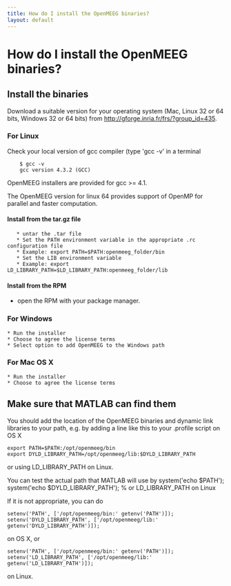 ```yaml
---
title: How do I install the OpenMEEG binaries?
layout: default
---
```


# How do I install the OpenMEEG binaries?

## Install the binaries

Download a suitable version for your operating system (Mac, Linux 32 or 64 bits, Windows 32 or 64 bits) from http://gforge.inria.fr/frs/?group_id=435.

### For Linux

Check your local version of gcc compiler (type 'gcc -v' in a terminal

        $ gcc -v
        gcc version 4.3.2 (GCC)

OpenMEEG installers are provided for gcc >= 4.1. 
    
The OpenMEEG version for linux 64 provides support of OpenMP for parallel and faster computation.

#### Install from the tar.gz file

       * untar the .tar file
       * Set the PATH environment variable in the appropriate .rc configuration file
       * Example: export PATH=$PATH:openmeeg_folder/bin
       * Set the LIB environment variable 
       * Example: export LD_LIBRARY_PATH=$LD_LIBRARY_PATH:openmeeg_folder/lib

#### Install from the RPM

*  open the RPM with your package manager.
    
### For Windows

    * Run the installer
    * Choose to agree the license terms
    * Select option to add OpenMEEG to the Windows path

### For Mac OS X

    * Run the installer
    * Choose to agree the license terms

## Make sure that MATLAB can find them

You should add the location of the OpenMEEG binaries and dynamic link libraries to your path, e.g. by adding a line like this to your .profile script on OS X

    export PATH=$PATH:/opt/openmeeg/bin
    export DYLD_LIBRARY_PATH=/opt/openmeeg/lib:$DYLD_LIBRARY_PATH

or using LD_LIBRARY_PATH on Linux.

You can test the actual path that MATLAB will use by 
    system('echo $PATH');
    system('echo $DYLD_LIBRARY_PATH'); % or LD_LIBRARY_PATH on Linux
    
If it is not appropriate, you can do

    setenv('PATH', ['/opt/openmeeg/bin:' getenv('PATH')]);
    setenv('DYLD_LIBRARY_PATH', ['/opt/openmeeg/lib:' getenv('DYLD_LIBRARY_PATH')]);
    
on OS X, or 

    setenv('PATH', ['/opt/openmeeg/bin:' getenv('PATH')]);
    setenv('LD_LIBRARY_PATH', ['/opt/openmeeg/lib:' getenv('LD_LIBRARY_PATH')]);

on Linux.
